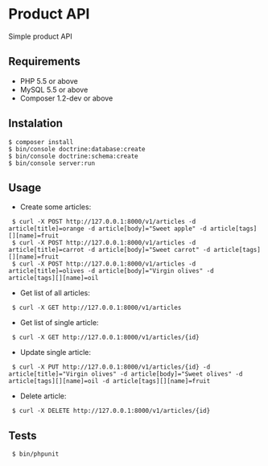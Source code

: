 Product API
===========
Simple product API 

Requirements
------------
  * PHP 5.5 or above
  * MySQL 5.5 or above
  * Composer 1.2-dev or above

Instalation
-----------

``` 
$ composer install
$ bin/console doctrine:database:create
$ bin/console doctrine:schema:create
$ bin/console server:run
```

Usage
-----

* Create some articles: 
```
 $ curl -X POST http://127.0.0.1:8000/v1/articles -d article[title]=orange -d article[body]="Sweet apple" -d article[tags][][name]=fruit
 $ curl -X POST http://127.0.0.1:8000/v1/articles -d article[title]=carrot -d article[body]="Sweet carrot" -d article[tags][][name]=fruit
 $ curl -X POST http://127.0.0.1:8000/v1/articles -d article[title]=olives -d article[body]="Virgin olives" -d article[tags][][name]=oil
```

* Get list of all articles:
```
 $ curl -X GET http://127.0.0.1:8000/v1/articles
```

* Get list of single article:
```
 $ curl -X GET http://127.0.0.1:8000/v1/articles/{id}
```

* Update single article:
```
 $ curl -X PUT http://127.0.0.1:8000/v1/articles/{id} -d article[title]="Virgin olives" -d article[body]="Sweet olives" -d article[tags][][name]=oil -d article[tags][][name]=fruit
```

* Delete article:
```
 $ curl -X DELETE http://127.0.0.1:8000/v1/articles/{id}
```

Tests
-----
```
 $ bin/phpunit
```
